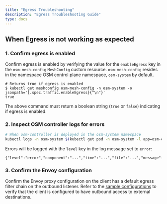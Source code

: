 ```yaml
---
title: "Egress Troubleshooting"
description: "Egress Troubleshooting Guide"
type: docs
---
```


## When Egress is not working as expected

### 1. Confirm egress is enabled

Confirm egress is enabled by verifying the value for the `enableEgress` key in the `osm-mesh-config` `MeshConfig` custom resource. `osm-mesh-config` resides in the namespace OSM control plane namespace, `osm-system` by default.

```console
# Returns true if egress is enabled
$ kubectl get meshconfig osm-mesh-config -n osm-system -o jsonpath='{.spec.traffic.enableEgress}{"\n"}'
true
```

The above command must return a boolean string (`true` or `false`) indicating if egress is enabled.

### 2. Inspect OSM controller logs for errors

```bash
# When osm-controller is deployed in the osm-system namespace
kubectl logs -n osm-system $(kubectl get pod -n osm-system -l app=osm-controller -o jsonpath='{.items[0].metadata.name}')
```

Errors will be logged with the `level` key in the log message set to `error`:
```console
{"level":"error","component":"...","time":"...","file":"...","message":"..."}
```

### 3. Confirm the Envoy configuration

Confirm the Envoy proxy configuration on the client has a default egress filter chain on the outbound listener. Refer to the [sample configurations](../../../tasks/traffic_management/egress#envoy-configurations) to verify that the client is configured to have outbound access to external destinations.
